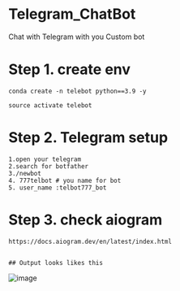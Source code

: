 # Telegram_ChatBot
Chat with Telegram with you Custom bot 

# Step 1. create env 
```
conda create -n telebot python==3.9 -y

source activate telebot
```

# Step 2. Telegram setup
```
1.open your telegram
2.search for botfather
3./newbot
4. 777telbot # you name for bot 
5. user_name :telbot777_bot
```

# Step 3. check aiogram
```
https://docs.aiogram.dev/en/latest/index.html
```

                                                                                   ## Output looks likes this 
                                                                                   
  ![image](https://github.com/Praveenku32k/Telegram_ChatBot/assets/68581081/e600cd5d-343a-4e18-8c9f-2019cf55734b)

